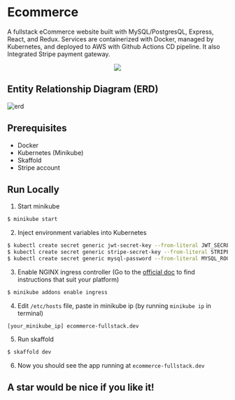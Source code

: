 # Ecommerce

A fullstack eCommerce website built with MySQL/PostgresQL, Express, React, and Redux. Services are containerized with Docker, managed by Kubernetes, and deployed to AWS with Github Actions CD pipeline. It also Integrated Stripe payment gateway.

<p align="center">
    <img src="https://i.imgur.com/HtiBX6z.jpg" />
</p>

## Entity Relationship Diagram (ERD)
![erd](https://i.imgur.com/do6NWyr.png)

## Prerequisites
- Docker
- Kubernetes (Minikube)
- Skaffold
- Stripe account

## Run Locally

1. Start minikube
```bash
$ minikube start
```

2. Inject environment variables into Kubernetes
```bash
$ kubectl create secret generic jwt-secret-key --from-literal JWT_SECRET_KEY=YOUR_JWT_SECRET
$ kubectl create secret generic stripe-secret-key --from-literal STRIPE_SECRET_KEY=YOUR_STRIPE_SECRET_KEY
$ kubectl create secret generic mysql-password --from-literal MYSQL_ROOT_PASSWORD=YOUR_DB_PASSWORD
```

3. Enable NGINX ingress controller (Go to the [official doc](https://kubernetes.github.io/ingress-nginx/deploy/) to find instructions that suit your platform)
```bash
$ minikube addons enable ingress
```

4. Edit `/etc/hosts` file, paste in minikube ip (by running `minikube ip` in terminal)
```
[your_minikube_ip] ecommerce-fullstack.dev
```

5. Run skaffold
```bash
$ skaffold dev
```

6. Now you should see the app running at `ecommerce-fullstack.dev`

## A star would be nice if you like it!
